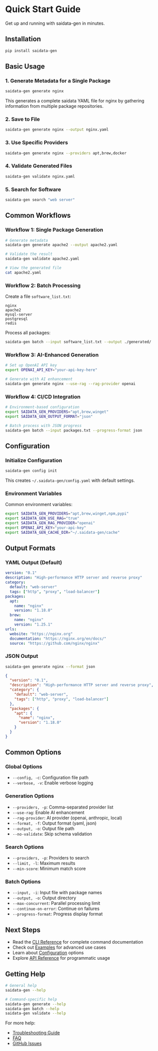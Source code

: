 # Quick Start Guide

Get up and running with saidata-gen in minutes.

## Installation

```bash
pip install saidata-gen
```

## Basic Usage

### 1. Generate Metadata for a Single Package

```bash
saidata-gen generate nginx
```

This generates a complete saidata YAML file for nginx by gathering information from multiple package repositories.

### 2. Save to File

```bash
saidata-gen generate nginx --output nginx.yaml
```

### 3. Use Specific Providers

```bash
saidata-gen generate nginx --providers apt,brew,docker
```

### 4. Validate Generated Files

```bash
saidata-gen validate nginx.yaml
```

### 5. Search for Software

```bash
saidata-gen search "web server"
```

## Common Workflows

### Workflow 1: Single Package Generation

```bash
# Generate metadata
saidata-gen generate apache2 --output apache2.yaml

# Validate the result
saidata-gen validate apache2.yaml

# View the generated file
cat apache2.yaml
```

### Workflow 2: Batch Processing

Create a file `software_list.txt`:
```
nginx
apache2
mysql-server
postgresql
redis
```

Process all packages:
```bash
saidata-gen batch --input software_list.txt --output ./generated/
```

### Workflow 3: AI-Enhanced Generation

```bash
# Set up OpenAI API key
export OPENAI_API_KEY="your-api-key-here"

# Generate with AI enhancement
saidata-gen generate nginx --use-rag --rag-provider openai
```

### Workflow 4: CI/CD Integration

```bash
# Environment-based configuration
export SAIDATA_GEN_PROVIDERS="apt,brew,winget"
export SAIDATA_GEN_OUTPUT_FORMAT="json"

# Batch process with JSON progress
saidata-gen batch --input packages.txt --progress-format json
```

## Configuration

### Initialize Configuration

```bash
saidata-gen config init
```

This creates `~/.saidata-gen/config.yaml` with default settings.

### Environment Variables

Common environment variables:

```bash
export SAIDATA_GEN_PROVIDERS="apt,brew,winget,npm,pypi"
export SAIDATA_GEN_USE_RAG="true"
export SAIDATA_GEN_RAG_PROVIDER="openai"
export OPENAI_API_KEY="your-api-key"
export SAIDATA_GEN_CACHE_DIR="~/.saidata-gen/cache"
```

## Output Formats

### YAML Output (Default)

```yaml
version: "0.1"
description: "High-performance HTTP server and reverse proxy"
category:
  default: "web-server"
  tags: ["http", "proxy", "load-balancer"]
packages:
  apt:
    name: "nginx"
    version: "1.18.0"
  brew:
    name: "nginx"
    version: "1.25.1"
urls:
  website: "https://nginx.org"
  documentation: "https://nginx.org/en/docs/"
  source: "https://github.com/nginx/nginx"
```

### JSON Output

```bash
saidata-gen generate nginx --format json
```

```json
{
  "version": "0.1",
  "description": "High-performance HTTP server and reverse proxy",
  "category": {
    "default": "web-server",
    "tags": ["http", "proxy", "load-balancer"]
  },
  "packages": {
    "apt": {
      "name": "nginx",
      "version": "1.18.0"
    }
  }
}
```

## Common Options

### Global Options

- `--config, -c`: Configuration file path
- `--verbose, -v`: Enable verbose logging

### Generation Options

- `--providers, -p`: Comma-separated provider list
- `--use-rag`: Enable AI enhancement
- `--rag-provider`: AI provider (openai, anthropic, local)
- `--format, -f`: Output format (yaml, json)
- `--output, -o`: Output file path
- `--no-validate`: Skip schema validation

### Search Options

- `--providers, -p`: Providers to search
- `--limit, -l`: Maximum results
- `--min-score`: Minimum match score

### Batch Options

- `--input, -i`: Input file with package names
- `--output, -o`: Output directory
- `--max-concurrent`: Parallel processing limit
- `--continue-on-error`: Continue on failures
- `--progress-format`: Progress display format

## Next Steps

- Read the [CLI Reference](cli-reference.md) for complete command documentation
- Check out [Examples](examples/) for advanced use cases
- Learn about [Configuration](configuration.md) options
- Explore [API Reference](api-reference.md) for programmatic usage

## Getting Help

```bash
# General help
saidata-gen --help

# Command-specific help
saidata-gen generate --help
saidata-gen batch --help
saidata-gen validate --help
```

For more help:
- [Troubleshooting Guide](troubleshooting.md)
- [FAQ](faq.md)
- [GitHub Issues](https://github.com/sai/saidata-gen/issues)